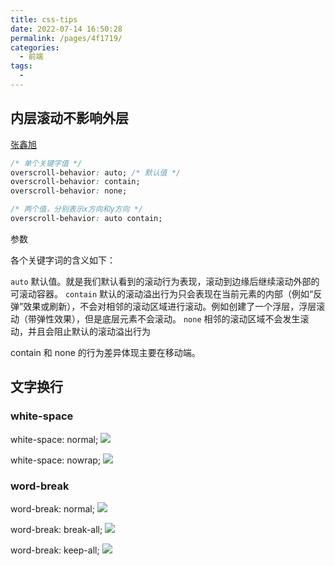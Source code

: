 ```yaml
---
title: css-tips
date: 2022-07-14 16:50:28
permalink: /pages/4f1719/
categories:
  - 前端
tags:
  -
---
```


## 内层滚动不影响外层

[张鑫旭](https://www.zhangxinxu.com/wordpress/2020/01/css-overscroll-behavior/)

```css
/* 单个关键字值 */
overscroll-behavior: auto; /* 默认值 */
overscroll-behavior: contain;
overscroll-behavior: none;

/* 两个值，分别表示x方向和y方向 */
overscroll-behavior: auto contain;
```

参数

各个关键字词的含义如下：

`auto` 默认值。就是我们默认看到的滚动行为表现，滚动到边缘后继续滚动外部的可滚动容器。
`contain` 默认的滚动溢出行为只会表现在当前元素的内部（例如“反弹”效果或刷新），不会对相邻的滚动区域进行滚动。例如创建了一个浮层，浮层滚动（带弹性效果），但是底层元素不会滚动。
`none` 相邻的滚动区域不会发生滚动，并且会阻止默认的滚动溢出行为

contain 和 none 的行为差异体现主要在移动端。

## 文字换行

### white-space

white-space: normal;
![](https://gcy-1306312261.cos.ap-chengdu.myqcloud.com/blog/20220714165006.png)

white-space: nowrap;
![](https://gcy-1306312261.cos.ap-chengdu.myqcloud.com/blog/20220714165145.png)

### word-break

word-break: normal;
![](https://gcy-1306312261.cos.ap-chengdu.myqcloud.com/blog/20220714165310.png)

word-break: break-all;
![](https://gcy-1306312261.cos.ap-chengdu.myqcloud.com/blog/20220714165335.png)

word-break: keep-all;
![](https://gcy-1306312261.cos.ap-chengdu.myqcloud.com/blog/20220714165408.png)
